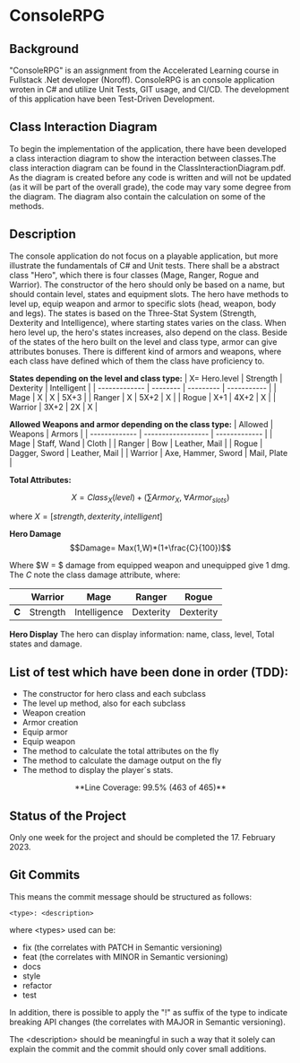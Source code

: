 # ConsoleRPG

## Background
"ConsoleRPG" is an assignment from the Accelerated Learning course in Fullstack .Net developer (Noroff). ConsoleRPG is an console application wroten in C# and utilize Unit Tests, GIT usage, and CI/CD. The development of this application have been Test-Driven Development.
## Class Interaction Diagram
To begin the implementation of the application, there have been developed a class interaction diagram to show the interaction between classes.The class interaction diagram can be found in the ClassInteractionDiagram.pdf. 
As the diagram is created before any code is written and will not be updated (as it will be part of the overall grade), the code may vary some degree from the diagram. The diagram also contain the calculation on some of the methods.
## Description
The console application do not focus on a playable application, but more illustrate the fundamentals of C# and Unit tests. There shall be a abstract class "Hero", which there is four classes (Mage, Ranger, Rogue and Warrior). The constructor of the hero should only be based on a name, but should contain level, states and equipment slots.
The hero have methods to level up, equip weapon and armor to specific slots (head, weapon, body and legs). The states is based on the Three-Stat System (Strength, Dexterity and Intelligence), where starting states varies on the class. When hero level up, the hero's states increases, also depend on the class.
Beside of the states of the hero built on the level and class type, armor can give attributes bonuses. There is different kind of armors and weapons, where each class have defined which of them the class have proficiency to.

**States depending on the level and class type:**
| X= Hero.level | Strength | Dexterity | Intelligent |
| ------------- | -------- | --------- | ----------- |
| Mage          |    X     |     X     |    5X+3     |
| Ranger        |    X     |    5X+2   |     X       |
| Rogue         |    X+1   |    4X+2   |     X       |
| Warrior       |   3X+2   |    2X     |     X       |

**Allowed Weapons and armor depending on the class type:**
|    Allowed    |       Weapons      |     Armors    |
| ------------- | ------------------ | ------------- |
| Mage          | Staff, Wand        | Cloth         |
| Ranger        | Bow                | Leather, Mail |
| Rogue         | Dagger, Sword      | Leather, Mail |
| Warrior       | Axe, Hammer, Sword | Mail, Plate   |


**Total Attributes:**

$$X = Class_X(level) + (\sum Armor_{X}\text{, } \forall  Armor_{slots}  )$$

where $X=[strength, dexterity, intelligent]$

**Hero Damage**
$$Damage= Max(1,W)*(1+\frac{C}{100})$$

Where $W = $ damage from equipped weapon and unequipped give 1 dmg. The $C$ note the class damage attribute, where:

|       | Warrior  | Mage         | Ranger    | Rogue     |
| ----- | -------- | ------------ | --------- | --------- |
| **C** | Strength | Intelligence | Dexterity | Dexterity |

**Hero Display**
The hero can display information: name, class, level, Total states and damage.
## List of test which have been done in order (TDD):
 - The constructor for hero class and each subclass
 - The level up method, also for each subclass
 - Weapon creation
 - Armor creation
 - Equip armor
 - Equip weapon
 - The method to calculate the total attributes on the fly
 - The method to calculate the damage output on the fly
 - The method to display the player´s stats.

$$\text{**Line Coverage: 99.5% (463 of 465)**}$$

## Status of the Project
Only one week for the project and should be completed the 17. February 2023.
## Git Commits
This means the commit message should be structured as follows:

    <type>: <description>

where \<types> used can be:
 - fix (the correlates with PATCH in Semantic versioning)
 - feat (the correlates with MINOR in Semantic versioning)
 - docs
 - style
 - refactor
 - test

In addition, there is possible to apply the "!" as suffix of the type to indicate breaking API changes (the correlates with MAJOR in Semantic versioning).

The \<description> should be meaningful in such a way that it solely can explain the commit and the commit should only cover small additions.
